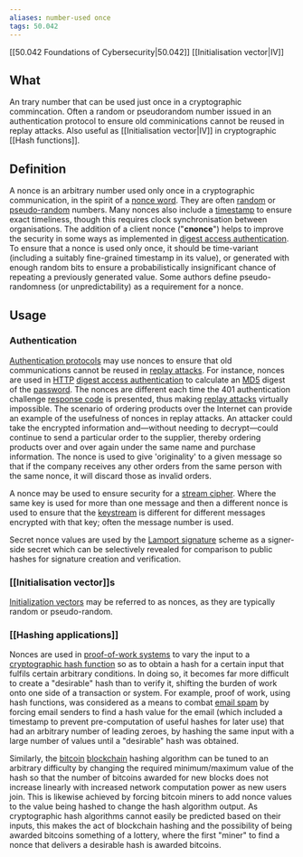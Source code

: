 ```yaml
---
aliases: number-used once
tags: 50.042
---
```

[[50.042 Foundations of Cybersecurity|50.042]]
[[Initialisation vector|IV]]
## What
An trary number that can be used just once in a cryptographic commincation. Often a random or pseudorandom number issued in an authentication protocol to ensure old comminications cannot be reused in replay attacks. Also useful as [[Initialisation vector|IV]] in cryptographic [[Hash functions]].

## Definition
A nonce is an arbitrary number used only once in a cryptographic communication, in the spirit of a [nonce word](https://en.wikipedia.org/wiki/Nonce_word "Nonce word"). They are often [random](https://en.wikipedia.org/wiki/Randomness "Randomness") or [pseudo-random](https://en.wikipedia.org/wiki/Pseudo-random "Pseudo-random") numbers. Many nonces also include a [timestamp](https://en.wikipedia.org/wiki/Timestamp "Timestamp") to ensure exact timeliness, though this requires clock synchronisation between organisations. The addition of a client nonce ("**cnonce**") helps to improve the security in some ways as implemented in [digest access authentication](https://en.wikipedia.org/wiki/Digest_access_authentication "Digest access authentication"). To ensure that a nonce is used only once, it should be time-variant (including a suitably fine-grained timestamp in its value), or generated with enough random bits to ensure a probabilistically insignificant chance of repeating a previously generated value. Some authors define pseudo-randomness (or unpredictability) as a requirement for a nonce.

## Usage
### Authentication
[Authentication protocols](https://en.wikipedia.org/wiki/Authentication_protocol "Authentication protocol") may use nonces to ensure that old communications cannot be reused in [replay attacks](https://en.wikipedia.org/wiki/Replay_attack "Replay attack"). For instance, nonces are used in [HTTP](https://en.wikipedia.org/wiki/HTTP "HTTP") [digest access authentication](https://en.wikipedia.org/wiki/Digest_access_authentication "Digest access authentication") to calculate an [MD5](https://en.wikipedia.org/wiki/MD5 "MD5") digest of the [password](https://en.wikipedia.org/wiki/Password "Password"). The nonces are different each time the 401 authentication challenge [response code](https://en.wikipedia.org/wiki/List_of_HTTP_status_codes "List of HTTP status codes") is presented, thus making [replay attacks](https://en.wikipedia.org/wiki/Replay_attack "Replay attack") virtually impossible. The scenario of ordering products over the Internet can provide an example of the usefulness of nonces in replay attacks. An attacker could take the encrypted information and—without needing to decrypt—could continue to send a particular order to the supplier, thereby ordering products over and over again under the same name and purchase information. The nonce is used to give 'originality' to a given message so that if the company receives any other orders from the same person with the same nonce, it will discard those as invalid orders.

A nonce may be used to ensure security for a [stream cipher](https://en.wikipedia.org/wiki/Stream_cipher "Stream cipher"). Where the same key is used for more than one message and then a different nonce is used to ensure that the [keystream](https://en.wikipedia.org/wiki/Keystream "Keystream") is different for different messages encrypted with that key; often the message number is used.

Secret nonce values are used by the [Lamport signature](https://en.wikipedia.org/wiki/Lamport_signature "Lamport signature") scheme as a signer-side secret which can be selectively revealed for comparison to public hashes for signature creation and verification.

### [[Initialisation vector]]s
[Initialization vectors](https://en.wikipedia.org/wiki/Initialization_vector "Initialization vector") may be referred to as nonces, as they are typically random or pseudo-random.

### [[Hashing applications]]

Nonces are used in [proof-of-work systems](https://en.wikipedia.org/wiki/Proof-of-work_system "Proof-of-work system") to vary the input to a [cryptographic hash function](https://en.wikipedia.org/wiki/Cryptographic_hash_function "Cryptographic hash function") so as to obtain a hash for a certain input that fulfils certain arbitrary conditions. In doing so, it becomes far more difficult to create a "desirable" hash than to verify it, shifting the burden of work onto one side of a transaction or system. For example, proof of work, using hash functions, was considered as a means to combat [email spam](https://en.wikipedia.org/wiki/Email_spam "Email spam") by forcing email senders to find a hash value for the email (which included a timestamp to prevent pre-computation of useful hashes for later use) that had an arbitrary number of leading zeroes, by hashing the same input with a large number of values until a "desirable" hash was obtained.

Similarly, the [bitcoin](https://en.wikipedia.org/wiki/Bitcoin "Bitcoin") [blockchain](https://en.wikipedia.org/wiki/Blockchain "Blockchain") hashing algorithm can be tuned to an arbitrary difficulty by changing the required minimum/maximum value of the hash so that the number of bitcoins awarded for new blocks does not increase linearly with increased network computation power as new users join. This is likewise achieved by forcing bitcoin miners to add nonce values to the value being hashed to change the hash algorithm output. As cryptographic hash algorithms cannot easily be predicted based on their inputs, this makes the act of blockchain hashing and the possibility of being awarded bitcoins something of a lottery, where the first "miner" to find a nonce that delivers a desirable hash is awarded bitcoins.
